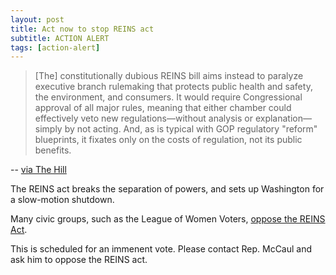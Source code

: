 ```yaml
---
layout: post
title: Act now to stop REINS act
subtitle: ACTION ALERT
tags: [action-alert]
---
```


> [The] constitutionally dubious REINS bill aims instead to paralyze
> executive branch rulemaking that protects public health and safety, the
> environment, and consumers. It would require Congressional approval of
> all major rules, meaning that either chamber could effectively veto new
> regulations—without analysis or explanation—simply by not acting. And,
> as is typical with GOP regulatory "reform" blueprints, it fixates
> only on the costs of regulation, not its public benefits.

-- [via The Hill](http://thehill.com/blogs/congress-blog/politics/312748-wholl-stop-the-reins)

The REINS act breaks the separation of powers, and sets up Washington for a slow-motion shutdown.

Many civic groups, such as the League of Women Voters, [oppose the REINS Act](http://lwv.org/content/league-opposes-hr-26-reins-act-2017).

This is scheduled for an immenent vote. Please contact Rep. McCaul and ask him to oppose the REINS act.
